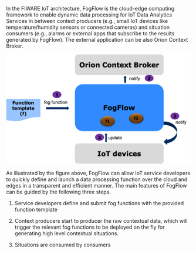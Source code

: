 In the FIWARE IoT architecture, FogFlow is the cloud-edge computing framework to enable dynamic data processing for IoT Data Analytics Services in between context producers (e.g., small IoT devices like temperature/humidity sensors or connected cameras) and situation consumers (e.g., alarms or external apps that subscribe to the results generated by FogFlow). The external application can be also Orion Context Broker.  

[![System View](images/systemview.png)](images/systemview.png)

As illustrated by the figure above, FogFlow can allow IoT service developers to quickly define and launch a data processing function over the cloud and edges in a transparent and efficient manner. The main features of FogFlow can be guided by the following three steps. 

1) Service developers define and submit fog functions with the provided function template


2) Context producers start to producer the raw contextual data, which will trigger the relevant fog functions to be deployed on the fly for generating high level contextual situations. 


3) Situations are consumed by consumers 






